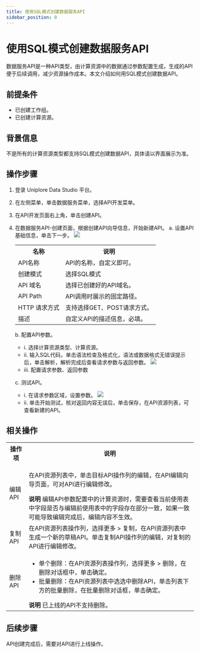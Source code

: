 ```yaml
---
title: 使用SQL模式创建数据服务API
sidebar_position: 0
---
```


# 使用SQL模式创建数据服务API
数据服务API是一种API类型，由计算资源中的数据通过参数配置生成，生成的API便于后续调用，减少资源操作成本。本文介绍如何用SQL模式创建数据API。

## 前提条件
- 已创建工作组。
- 已创建计算资源。

## 背景信息
不是所有的计算资源类型都支持SQL模式创建数据API，具体请以界面展示为准。

## 操作步骤
1. 登录 Uniplore Data Studio 平台。
2. 在左侧菜单，单击数据服务菜单，选择API开发菜单。
3. 在API开发页面右上角，单击创建API。
4. 在数据服务API-创建页面，根据创建API向导信息，开始新建API。
    a. 设置API基础信息，单击下一步。
    [![](https://uniplore-docs.oss-cn-chengdu.aliyuncs.com/datastudio/data-service/create-api-sql-mode.png)](https://uniplore-docs.oss-cn-chengdu.aliyuncs.com/datastudio/data-service/create-api-sql-mode.png)
    <table>
      <tr>
          <th>名称</th>
          <th>说明</th>
      </tr>
      <tr>
          <td>API名称</td>
          <td>API的名称，自定义即可。</td>
      </tr>
      <tr>
          <td>创建模式</td>
          <td>选择SQL模式</td>
      </tr>
      <tr>
          <td>API 域名</td>
          <td>选择已创建好的API域名。</td>
      </tr>
      <tr>
          <td>API Path</td>
          <td>API调用时展示的固定路径。</td>
      </tr>
      <tr>
          <td>HTTP 请求方式</td>
          <td>支持选择GET、POST请求方式。</td>
      </tr>
      <tr>
          <td>描述</td>
          <td>自定义API的描述信息，必填。</td>
      </tr>
    </table>
  
    b. 配置API参数。
      - i. 选择计算资源类型、计算资源。
      - ii. 输入SQL代码，单击语法检查及格式化，语法或数据格式无错误提示后，单击解析，解析完成后查看请求参数与返回参数。
      [![](https://uniplore-docs.oss-cn-chengdu.aliyuncs.com/datastudio/data-service/create-api-sql-mode-param-config.png)](https://uniplore-docs.oss-cn-chengdu.aliyuncs.com/datastudio/data-service/create-api-sql-mode-param-config.png)
      - iii. 配置请求参数、返回参数
    
    c. 测试API。
      - i. 在请求参数区域，设置参数。
      [![](https://uniplore-docs.oss-cn-chengdu.aliyuncs.com/datastudio/data-service/api-test.png)](https://uniplore-docs.oss-cn-chengdu.aliyuncs.com/datastudio/data-service/api-test.png)
      - ii. 单击开始测试，核对返回内容无误后，单击保存，在API资源列表，可查看新建的API。

## 相关操作
<table>
    <tr>
        <th>操作项</th>
        <th>说明</th>
    </tr>
     <tr>
        <td>编辑API</td>
        <td>
        <p>在API资源列表中，单击目标API操作列的编辑，在API编辑向导页面，可对API进行编辑修改。</p>
        <strong>说明 </strong>
        编辑API参数配置中的计算资源时，需要查看当前使用表中字段是否与编辑前使用表中的字段存在部分一致，如果一致可能导致编辑完成后，编辑内容不生效。
        </td>
    </tr>
     <tr>
        <td>复制API</td>
        <td>在API资源列表操作列，选择更多 > 复制，在API资源列表中生成一个新的草稿API。单击复制API操作列的编辑，对复制的API进行编辑修改。</td>
    </tr>
     <tr>
        <td>删除API</td>
        <td>
          <ul>
            <li>单个删除：在API资源列表操作列，选择更多 > 删除，在删除对话框中，单击确定。</li>
            <li>批量删除：在API资源列表中选选中删除API，单击列表下方的批量删除，在批量删除对话框，单击确定。</li>
          </ul>
          <strong>说明</strong>
          已上线的API不支持删除。
        </td>
    </tr>    
</table>

## 后续步骤
API创建完成后，需要对API进行上线操作。